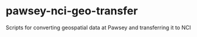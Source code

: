 # pawsey-nci-geo-transfer
Scripts for converting geospatial data at Pawsey and transferring it to NCI
